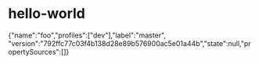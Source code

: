 # hello-world
{"name":"foo","profiles":["dev"],"label":"master",
"version":"792ffc77c03f4b138d28e89b576900ac5e01a44b","state":null,"propertySources":[]}
